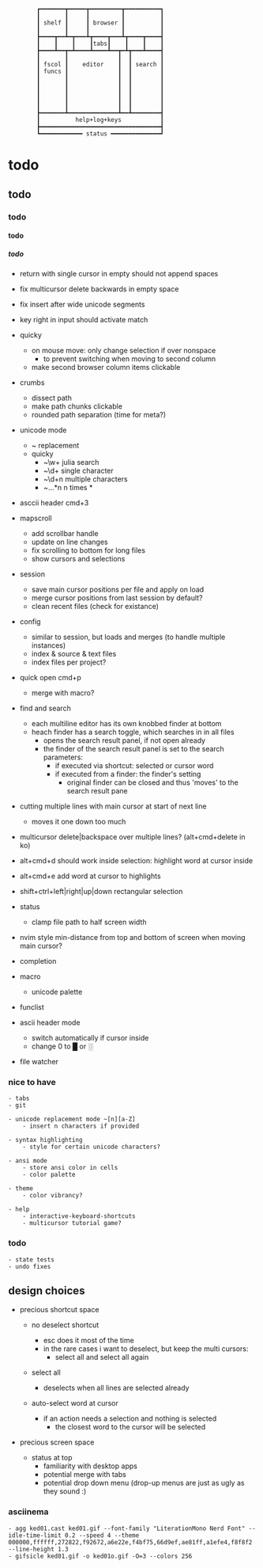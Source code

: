 

            ┏━━━━━━━┳━━━━━┳━━━━━━━━━┳━━━━━━━━━━┓
            ┃       ┃     ┃         ┃          ┃
            ┃ shelf ┃     ┃ browser ┃          ┃
            ┃       ┃     ┃         ┃          ┃
            ┣━━━━┳━━┻━┳━━━┻┳━━━━┳━━━┻┳━━━━┳━━━━┫
            ┃    ┃    ┃    ┃tabs┃    ┃    ┃    ┃
            ┣━━━━┻━━┳━┻━━━━┻━━━━┻━━┳━┻┳━━━┻━━━━┫
            ┃       ┃              ┃  ┃        ┃
            ┃ fscol ┃    editor    ┃  ┃ search ┃
            ┃ funcs ┃              ┃  ┃        ┃
            ┃       ┃              ┃  ┃        ┃
            ┃       ┃              ┃  ┃        ┃
            ┃       ┃              ┃  ┃        ┃
            ┃       ┃              ┃  ┃        ┃
            ┃       ┃              ┃  ┃        ┃
            ┣━━━━━━━┻━━━━━━━━━━━━━━┻━━┻━━━━━━━━┫
            ┃          help+log+keys           ┃
            ┣━━━━━━━━━━━━━━━━━━━━━━━━━━━━━━━━━━┫
            ┗━━━━━━━━━━━━ status ━━━━━━━━━━━━━━┛

# todo
## todo
### todo
#### todo
##### todo

- return with single cursor in empty should not append spaces
- fix multicursor delete backwards in empty space
- fix insert after wide unicode segments
- key right in input should activate match
          
- quicky
    - on mouse move: only change selection if over nonspace
        - to prevent switching when moving to second column
    - make second browser column items clickable
          
- crumbs
    - dissect path
    - make path chunks clickable
    - rounded path separation (time for meta?)

- unicode mode
    - ~ replacement
    - quicky
        - ~\w+ julia search
        - ~\d+ single character
        - ~\d+n multiple characters
        - ~...*n n times *
        
- asccii header cmd+3

- mapscroll
    - add scrollbar handle
    - update on line changes
    - fix scrolling to bottom for long files
    - show cursors and selections
    
- session
    - save main cursor positions per file and apply on load
    - merge cursor positions from last session by default?  
    - clean recent files (check for existance)
    
- config
    - similar to session, but loads and merges (to handle multiple instances)
    - index & source & text files 
    - index files per project?

- quick open cmd+p
    - merge with macro?

- find and search
    - each multiline editor has its own knobbed finder at bottom
    - heach finder has a search toggle, which searches in in all files
        - opens the search result panel, if not open already
        - the finder of the search result panel is set to the search parameters:
            - if executed via shortcut: selected or cursor word
            - if executed from a finder: the finder's setting 
                - original finder can be closed and thus 'moves' to the search result pane

- cutting multiple lines with main cursor at start of next line 
    - moves it one down too much

- multicursor delete|backspace over multiple lines? (alt+cmd+delete in ko)
- alt+cmd+d should work inside selection: highlight word at cursor inside
- alt+cmd+e add word at cursor to highlights
- shift+ctrl+left|right|up|down rectangular selection

- status 
    - clamp file path to half screen width 

- nvim style min-distance from top and bottom of screen when moving main cursor?

- completion

- macro
    - unicode palette
    
- funclist
    
- ascii header mode
    - switch automatically if cursor inside
    - change 0 to █ or ░
    
- file watcher

### nice to have
    
    - tabs
    - git
    
    - unicode replacement mode ~[n][a-Z]
        - insert n characters if provided 
        
    - syntax highlighting 
        - style for certain unicode characters?
        
    - ansi mode
        - store ansi color in cells
        - color palette
        
    - theme  
        - color vibrancy?      
        
    - help 
        - interactive-keyboard-shortcuts
        - multicursor tutorial game?
    
### todo  

    - state tests
    - undo fixes

## design choices

- precious shortcut space

    - no deselect shortcut
        - esc does it most of the time
        - in the rare cases i want to deselect, but keep the multi cursors:
            - select all and select all again
    
    - select all
        - deselects when all lines are selected already 

    - auto-select word at cursor
        - if an action needs a selection and nothing is selected
            - the closest word to the cursor will be selected
    
- precious screen space

    - status at top
        - familiarity with desktop apps
        - potential merge with tabs
        - potential drop down menu (drop-up menus are just as ugly as they sound :)
  
### asciinema  

    - agg ked01.cast ked01.gif --font-family "LiterationMono Nerd Font" --idle-time-limit 0.2 --speed 4 --theme 000000,ffffff,272822,f92672,a6e22e,f4bf75,66d9ef,ae81ff,a1efe4,f8f8f2 --line-height 1.3    
    - gifsicle ked01.gif -o ked01o.gif -O=3 --colors 256 
    